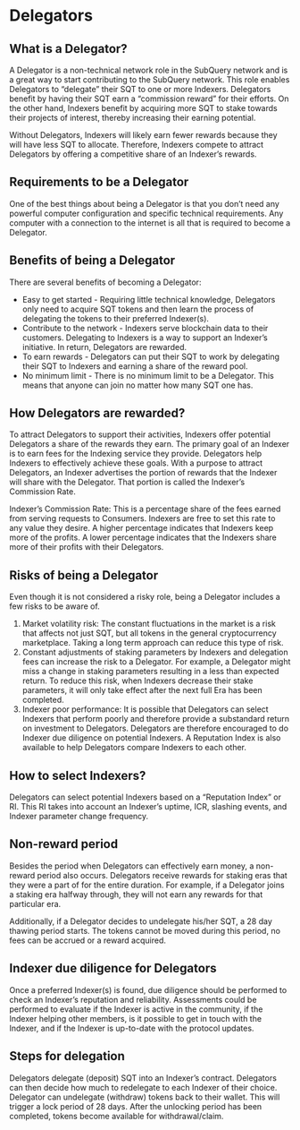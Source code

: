 # Delegators

## What is a Delegator?

A Delegator is a non-technical network role in the SubQuery network and is a great way to start contributing to the SubQuery network. This role enables Delegators to “delegate” their SQT to one or more Indexers. Delegators benefit by having their SQT earn a “commission reward” for their efforts. On the other hand, Indexers benefit by acquiring more SQT to stake towards their projects of interest, thereby increasing their earning potential. 

Without Delegators, Indexers will likely earn fewer rewards because they will have less SQT to allocate. Therefore, Indexers compete to attract Delegators by offering a competitive share of an Indexer’s rewards.

## Requirements to be a Delegator

One of the best things about being a Delegator is that you don’t need any powerful computer configuration and specific technical requirements. Any computer with a connection to the internet is all that is required to become a Delegator.

## Benefits of being a Delegator

There are several benefits of becoming a Delegator:

* Easy to get started - Requiring little technical knowledge, Delegators only need to acquire SQT tokens and then learn the process of delegating the tokens to their preferred Indexer(s). 
* Contribute to the network - Indexers serve blockchain data to their customers. Delegating to Indexers is a way to support an Indexer’s initiative. In return, Delegators are rewarded.
* To earn rewards - Delegators can put their SQT to work by delegating their SQT to Indexers and earning a share of the reward pool. 
* No minimum limit - There is no minimum limit to be a Delegator. This means that anyone can join no matter how many SQT one has. 

## How Delegators are rewarded?

To attract Delegators to support their activities, Indexers offer potential Delegators a share of the rewards they earn. The primary goal of an Indexer is to earn fees for the Indexing service they provide. Delegators help Indexers to effectively achieve these goals. With a purpose to attract Delegators, an Indexer advertises the portion of rewards that the Indexer will share with the Delegator. That portion is called the Indexer’s Commission Rate. 

Indexer’s Commission Rate: This is a percentage share of the fees earned from serving requests to Consumers. Indexers are free to set this rate to any value they desire. A higher percentage indicates that Indexers keep more of the profits. A lower percentage indicates that the Indexers share more of their profits with their Delegators.

## Risks of being a Delegator

Even though it is not considered a risky role, being a Delegator includes a few risks to be aware of. 

1. Market volatility risk:  The constant fluctuations in the market is a risk that affects not just SQT, but all tokens in the general cryptocurrency marketplace. Taking a long term approach can reduce this type of risk.  
2. Constant adjustments of staking parameters by Indexers and delegation fees can increase the risk to a Delegator. For example, a Delegator might miss a change in staking parameters resulting in a less than expected return. To reduce this risk, when Indexers decrease their stake parameters, it will only take effect after the next full Era has been completed. 
3. Indexer poor performance: It is possible that Delegators can select Indexers that perform poorly and therefore provide a substandard return on investment to Delegators. Delegators are therefore encouraged to do Indexer due diligence on potential Indexers. A Reputation Index is also available to help Delegators compare Indexers to each other. 

## How to select Indexers?

Delegators can select potential Indexers based on a “Reputation Index” or RI. This RI takes into account an Indexer’s uptime, ICR, slashing events, and Indexer parameter change frequency. 

## Non-reward period

Besides the period when Delegators can effectively earn money, a non-reward period also occurs. Delegators receive rewards for staking eras that they were a part of for the entire duration. For example, if a Delegator joins a staking era halfway through, they will not earn any rewards for that particular era. 

Additionally, if a Delegator decides to undelegate his/her SQT, a 28 day thawing period starts. The tokens cannot be moved during this period, no fees can be accrued or a reward acquired.

## Indexer due diligence for Delegators

Once a preferred Indexer(s) is found, due diligence should be performed to check an Indexer’s reputation and reliability. Assessments could be performed to evaluate if the Indexer is active in the community, if the Indexer helping other members, is it possible to get in touch with the Indexer, and if the Indexer is up-to-date with the protocol updates. 

## Steps for delegation

Delegators delegate (deposit) SQT into an Indexer’s contract. 
Delegators can then decide how much to redelegate to each Indexer of their choice. 
Delegator can undelegate (withdraw) tokens back to their wallet. This will trigger a lock period of 28 days. 
After the unlocking period has been completed, tokens become available for withdrawal/claim. 




